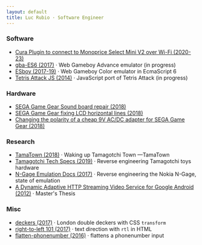 ```yaml
---
layout: default
title: Luc Rubio · Software Engineer
---
```


### Software

* [Cura Plugin to connect to Monoprice Select Mini V2 over Wi-Fi (2020-23)](./mpsm2-cura-plugin.html)
* [gba-ES6 (2017)](https://loociano.github.io/gba-ES6/) · Web Gameboy Advance emulator (in progress)
* [ESboy (2017-19)](https://esboy.loociano.com) · Web Gameboy Color emulator in EcmaScript 6
* [Tetris Attack JS (2014)](https://loociano.github.io/tetris-attack-ai/) · JavaScript port of Tetris Attack (in progress) 

### Hardware

* [SEGA Game Gear Sound board repair (2018)](https://imgur.com/a/5qy1zVO)
* [SEGA Game Gear fixing LCD horizontal lines (2018)](https://imgur.com/a/C0viddR)
* [Changing the polarity of a cheap 9V AC/DC adapter for SEGA Game Gear (2018)](https://imgur.com/a/HwOYssR)

### Research

* [TamaTown (2018)](https://github.com/loociano/tamatown) · Waking up Tamagotchi Town —TamaTown
* [Tamagotchi Tech Specs (2019)](https://tama.loociano.com) · Reverse engineering Tamagotchi toys hardware
* [N-Gage Emulation Docs (2017)](https://n-gage.loociano.com) · Reverse engineering the Nokia N-Gage, state of emulation
* [A Dynamic Adaptive HTTP Streaming Video Service for Google Android (2012)](https://loociano.com/master-thesis/) · Master's Thesis

### Misc

* [deckers (2017)](https://loociano.github.io/deckers) · London double deckers with CSS `transform`
* [right-to-left 101 (2017)](https://loociano.github.io/right-to-left-html-101) · text direction with `rtl` in HTML
* [flatten-phonenumber (2016)](https://loociano.github.io/flatten-phonenumber/) · flattens a phonenumber input
